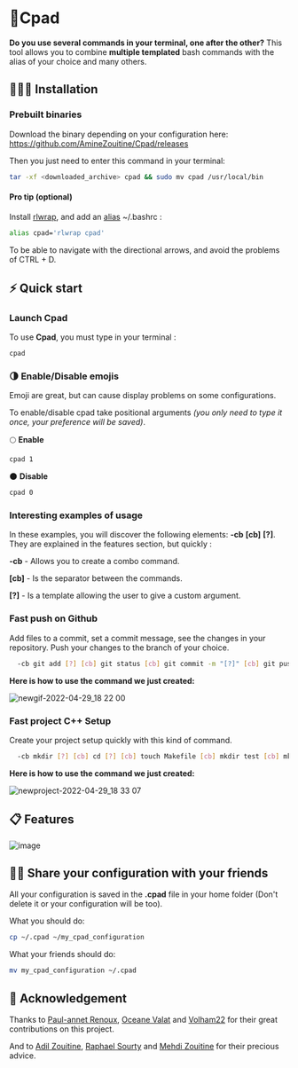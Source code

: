 #  📝Cpad

**Do you use several commands in your terminal, one after the other?** This tool allows you to combine **multiple templated** bash commands with the alias of your choice and many others.

## 👨🏽‍💻 Installation
### Prebuilt binaries
Download the binary depending on your configuration here: https://github.com/AmineZouitine/Cpad/releases

Then you just need to enter this command in your terminal:
```sh
tar -xf <downloaded_archive> cpad && sudo mv cpad /usr/local/bin
````
#### Pro tip (optional)
Install [rlwrap](https://github.com/hanslub42/rlwrap), and add an [alias](https://www.cyberciti.biz/faq/create-permanent-bash-alias-linux-unix/) ~/.bashrc :
```sh
alias cpad='rlwrap cpad'
```
To be able to navigate with the directional arrows, and avoid the problems of CTRL + D. 

## ⚡️ Quick start

### Launch Cpad

To use **Cpad**, you must type in your terminal :
```sh
cpad
```

### 🌗 Enable/Disable emojis 
Emoji are great, but can cause display problems on some configurations.

To enable/disable cpad take positional arguments *(you only need to type it once, your preference will be saved)*.

🌕 **Enable**

```sh
cpad 1 
```

🌑 **Disable**

```sh
cpad 0
```
### Interesting examples of usage

In these examples, you will discover the following elements: **-cb** **[cb]** **[?]**.
They are explained in the features section, but quickly :

**-cb** - Allows you to create a combo command.

**[cb]** - Is the separator between the commands.

**[?]** - Is a template allowing the user to give a custom argument.

### Fast push on Github
Add files to a commit, set a commit message, see the changes in your repository. Push your changes to the branch of your choice.
```sh
  -cb git add [?] [cb] git status [cb] git commit -m "[?]" [cb] git push origin [?] [cb] git checkout main
```


 **Here is how to use the command we just created:**

![newgif-2022-04-29_18 22 00](https://user-images.githubusercontent.com/53370597/165984987-a9e0a7a2-6837-426c-8cae-70e3e5d8245e.gif)

### Fast project C++ Setup
Create your project setup quickly with this kind of command.
```sh
  -cb mkdir [?] [cb] cd [?] [cb] touch Makefile [cb] mkdir test [cb] mkdir -p src/header [cb] touch src/main.cc
```

**Here is how to use the command we just created:** 

![newproject-2022-04-29_18 33 07](https://user-images.githubusercontent.com/53370597/165987189-56cb58b4-0c32-4eff-916f-0f56af0e4a84.gif)


## 📋 Features

![image](https://user-images.githubusercontent.com/53370597/165990358-fbe50e30-a930-47ba-93c1-735f811cc45b.png)

## 👏🏼 Share your configuration with your friends

All your configuration is saved in the **.cpad** file in your home folder (Don't delete it or your configuration will be too).

What you should do:

```sh
cp ~/.cpad ~/my_cpad_configuration
```
What your friends should do:

```sh
mv my_cpad_configuration ~/.cpad
```


## 💞 Acknowledgement

Thanks to [Paul-annet Renoux](https://github.com/DashPolo), [Oceane Valat](https://github.com/oceane-vlt) and [Volham22](https://github.com/Volham22) for their great contributions on this project.

And to [Adil Zouitine](https://github.com/AdilZouitine), [Raphael Sourty](https://github.com/raphaelsty) and [Mehdi Zouitine](https://github.com/MehdiZouitine) for their precious advice.

